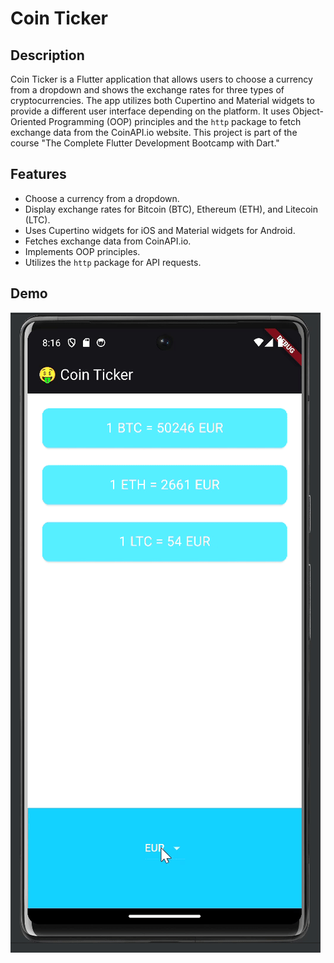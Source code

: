 # Coin Ticker

## Description

Coin Ticker is a Flutter application that allows users to choose a currency from a dropdown and
shows the exchange rates for three types of cryptocurrencies. The app utilizes both Cupertino and
Material widgets to provide a different user interface depending on the platform. It uses
Object-Oriented Programming (OOP) principles and the `http` package to fetch exchange data from the
CoinAPI.io website. This project is part of the course "The Complete Flutter Development Bootcamp
with Dart."

## Features

- Choose a currency from a dropdown.
- Display exchange rates for Bitcoin (BTC), Ethereum (ETH), and Litecoin (LTC).
- Uses Cupertino widgets for iOS and Material widgets for Android.
- Fetches exchange data from CoinAPI.io.
- Implements OOP principles.
- Utilizes the `http` package for API requests.

## Demo

![Demo](demo/demo.gif)
